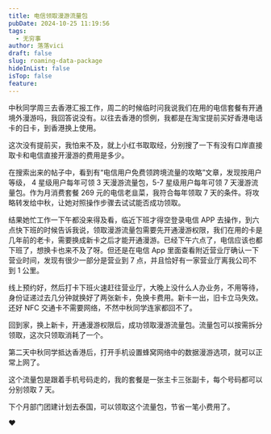 ```yaml
---
title: 电信领取漫游流量包
pubDate: 2024-10-25 11:19:56
tags:
  - 无穷事
author: 落落vici
draft: false
slug: roaming-data-package
hideInList: false
isTop: false
feature:
---
```

中秋同学周三去香港汇报工作，周二的时候临时问我说我们在用的电信套餐有开通境外漫游吗，我回答说没有。以往去香港的惯例，我都是在淘宝提前买好香港电话卡的日卡，到香港换上使用。

这次没有提前买，我怕来不及，就上小红书取取经，分别搜了一下有没有口岸直接取卡和电信直接开漫游的费用是多少。

在搜索出来的帖子中，看到有“电信用户免费领跨境流量的攻略”文章，发现按用户等级， 4 星级用户每年可领 3 天漫游流量包，5-7 星级用户每年可领 7 天漫游流量包。作为月消费套餐 269 元的电信老韭菜，我符合每年领取 7 天的条件。将攻略转发给中秋，让她对照操作步骤去试试能否成功领取。

结果她忙工作一下午都没来得及看，临近下班才得空登录电信 APP 去操作，到六点快下班的时候告诉我说，领取漫游流量包需要先开通漫游权限，我们在用的卡是几年前的老卡，需要换成新卡之后才能开通漫游。已经下午六点了，电信应该也都下班了，想换卡也来不及了呀。但还是在电信 App 里面查看附近营业厅确认一下营业时间，发现有很少一部分是营业到 7 点，并且恰好有一家营业厅离我公司不到 1 公里。

线上预约好，然后打卡下班火速赶往营业厅，大晚上没什么人办业务，不用等待，身份证递过去几分钟就换好了两张新卡，免换卡费用。新卡一出，旧卡立马失效。还好 NFC 交通卡不需要网络，不然中秋同学连家都回不了。

回到家，换上新卡，开通漫游权限后，成功领取漫游流量包。流量包可以按需拆分领取，这次只领取消耗了一个。

第二天中秋同学抵达香港后，打开手机设置蜂窝网络中的数据漫游选项，就可以正常上网了。

这个流量包是跟着手机号码走的，我的套餐是一张主卡三张副卡，每个号码都可以分别领取 7 天。

下个月部门团建计划去泰国，可以领取这个流量包，节省一笔小费用了。


❤